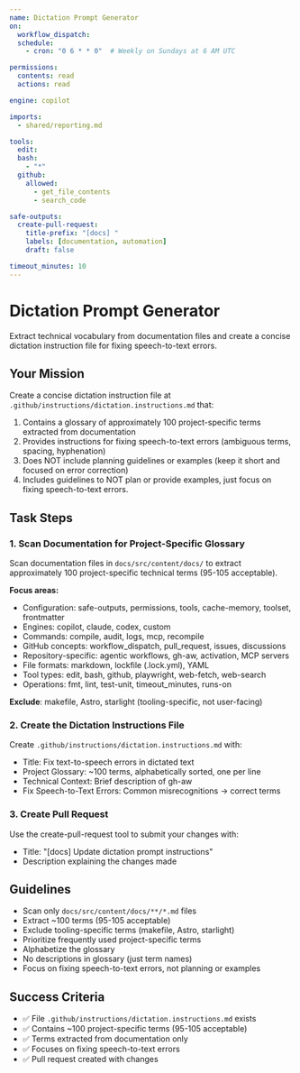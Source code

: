 ```yaml
---
name: Dictation Prompt Generator
on:
  workflow_dispatch:
  schedule:
    - cron: "0 6 * * 0"  # Weekly on Sundays at 6 AM UTC

permissions:
  contents: read
  actions: read

engine: copilot

imports:
  - shared/reporting.md

tools:
  edit:
  bash:
    - "*"
  github:
    allowed:
      - get_file_contents
      - search_code

safe-outputs:
  create-pull-request:
    title-prefix: "[docs] "
    labels: [documentation, automation]
    draft: false

timeout_minutes: 10
---
```


# Dictation Prompt Generator

Extract technical vocabulary from documentation files and create a concise dictation instruction file for fixing speech-to-text errors.

## Your Mission

Create a concise dictation instruction file at `.github/instructions/dictation.instructions.md` that:
1. Contains a glossary of approximately 100 project-specific terms extracted from documentation
2. Provides instructions for fixing speech-to-text errors (ambiguous terms, spacing, hyphenation)
3. Does NOT include planning guidelines or examples (keep it short and focused on error correction)
4. Includes guidelines to NOT plan or provide examples, just focus on fixing speech-to-text errors.

## Task Steps

### 1. Scan Documentation for Project-Specific Glossary

Scan documentation files in `docs/src/content/docs/` to extract approximately 100 project-specific technical terms (95-105 acceptable).

**Focus areas:**
- Configuration: safe-outputs, permissions, tools, cache-memory, toolset, frontmatter
- Engines: copilot, claude, codex, custom
- Commands: compile, audit, logs, mcp, recompile
- GitHub concepts: workflow_dispatch, pull_request, issues, discussions
- Repository-specific: agentic workflows, gh-aw, activation, MCP servers
- File formats: markdown, lockfile (.lock.yml), YAML
- Tool types: edit, bash, github, playwright, web-fetch, web-search
- Operations: fmt, lint, test-unit, timeout_minutes, runs-on

**Exclude**: makefile, Astro, starlight (tooling-specific, not user-facing)

### 2. Create the Dictation Instructions File

Create `.github/instructions/dictation.instructions.md` with:
- Title: Fix text-to-speech errors in dictated text
- Project Glossary: ~100 terms, alphabetically sorted, one per line
- Technical Context: Brief description of gh-aw
- Fix Speech-to-Text Errors: Common misrecognitions → correct terms

### 3. Create Pull Request

Use the create-pull-request tool to submit your changes with:
- Title: "[docs] Update dictation prompt instructions"
- Description explaining the changes made

## Guidelines

- Scan only `docs/src/content/docs/**/*.md` files
- Extract ~100 terms (95-105 acceptable)
- Exclude tooling-specific terms (makefile, Astro, starlight)
- Prioritize frequently used project-specific terms
- Alphabetize the glossary
- No descriptions in glossary (just term names)
- Focus on fixing speech-to-text errors, not planning or examples

## Success Criteria

- ✅ File `.github/instructions/dictation.instructions.md` exists
- ✅ Contains ~100 project-specific terms (95-105 acceptable)
- ✅ Terms extracted from documentation only
- ✅ Focuses on fixing speech-to-text errors
- ✅ Pull request created with changes
